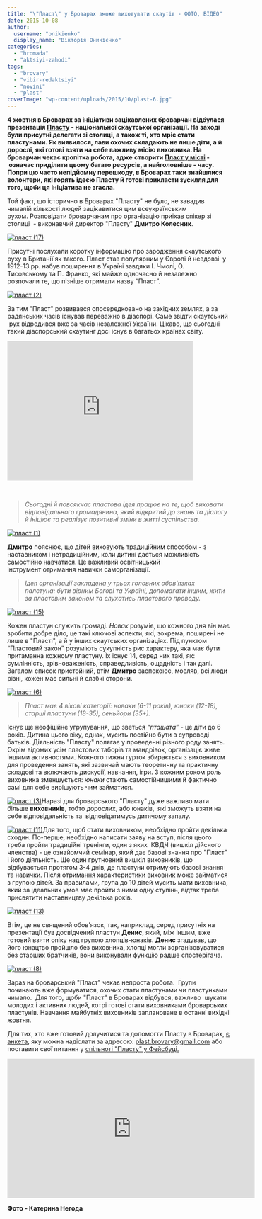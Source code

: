 ```yaml
---
title: "\"Пласт\" у Броварах зможе виховувати скаутів - ФОТО, ВІДЕО"
date: 2015-10-08
author: 
  username: "onikienko"
  display_name: "Вікторія Оникієнко"
categories: 
  - "hromada"
  - "aktsiyi-zahodi"
tags: 
  - "brovary"
  - "vibir-redaktsiyi"
  - "novini"
  - "plast"
coverImage: "wp-content/uploads/2015/10/plast-6.jpg"
---
```


**4 жовтня в Броварах за ініціативи зацікавлених броварчан відбулася презентація [Пласту](http://www.plast.org.ua/) - національної скаутської організації. На заході були присутні делегати зі столиці, а також ті, хто мріє стати пластунами. Як виявилося, лави охочих складають не лише діти, а й дорослі, які готові взяти на себе важливу місію виховника. На броварчан чекає кропітка робота, адже** **створити [Пласт у місті](https://www.facebook.com/groups/1621039144841305/) -  означає приділити цьому багато ресурсів, а найголовніше - часу. Попри цю часто непідйомну перешкоду, в Броварах таки знайшлися волонтери, які горять ідеєю Пласту й готові прикласти зусилля для того, щоби ця ініціатива не згасла.**

Той факт, що історично в Броварах "Пласту" не було, не завадив чималій кількості людей зацікавитися цим всеукраїнським рухом. Розповідати броварчанам про організацію приїхав спікер зі столиці  - виконавчий директор "Пласту" **Дмитро Колесник**.

[![пласт (17)](https://mpz.brovary.org/wp-content/uploads/2015/10/plast-17.jpg)](https://mpz.brovary.org/wp-content/uploads/2015/10/plast-17.jpg)

Присутні послухали коротку інформацію про зародження скаутського руху в Британії як такого. Пласт став популярним у Європі й невдовзі  у 1912-13 рр. набув поширення в Україні завдяки І. Чмолі, О. Тисовському та П. Франко, які майже одночасно й незалежно розпочали те, що пізніше отримали назву “Пласт”.

[![пласт (2)](https://mpz.brovary.org/wp-content/uploads/2015/10/plast-2.jpg)](https://mpz.brovary.org/wp-content/uploads/2015/10/plast-2.jpg)

За тим "Пласт" розвивався опосередковано на західних землях, а за радянських часів існував переважно в діаспорі. Саме звідти скаутський  рух відродився вже за часів незалежної України. Цікаво, що сьогодні такий діаспорський скаутинг досі існує в багатьох країнах світу.

<iframe src="https://www.youtube.com/embed/zqcjHefXdxY" width="420" height="315" frameborder="0" allowfullscreen="allowfullscreen"></iframe>

 

> _Сьогодні й повсякчас пластова ідея працює на те, щоб виховати відповідального громадянина, який відкритий до знань та діалогу й ініціює та реалізує позитивні зміни в житті суспільства._

[![пласт (1)](https://mpz.brovary.org/wp-content/uploads/2015/10/plast-1.jpg)](https://mpz.brovary.org/wp-content/uploads/2015/10/plast-1.jpg)

**Дмитро** пояснює, що дітей виховують традиційним способом - з наставником і нетрадиційним, коли дитині дається можливість самостійно навчатися. Це важливий освітницький інструмент отримання навички саморганізації.

> _Ідея організації закладена у трьох головних обов'язках палстуна:_ _бути вірним Богові та Україні, допомагати іншим, жити за пластовим законом та слухатись пластового проводу._

[![пласт (15)](https://mpz.brovary.org/wp-content/uploads/2015/10/plast-15.jpg)](https://mpz.brovary.org/wp-content/uploads/2015/10/plast-15.jpg)

Кожен пластун служить громаді. _Новак_ розуміє, що кожного дня він має зробити добре діло, це такі ключові аспекти, які, зокрема, поширені не лише в "Пласті", а й у інших скаутських організаціях. Під пунктом “Пластовий закон” розуміють сукупність рис характеру, яка має бути притаманна кожному пластуну. Їх існує 14, серед них такі, як: сумлінність, зрівноваженість, справедливість, ощадність і так далі. Загалом список пристойний, втім **Дмитро** заспокоює, мовляв, всі люди різні, кожен має сильні й слабкі сторони.

[![пласт (6)](https://mpz.brovary.org/wp-content/uploads/2015/10/plast-6.jpg)](https://mpz.brovary.org/wp-content/uploads/2015/10/plast-6.jpg)

> _Пласт має 4 вікові категорії: новаки (6-11 років), юнаки (12-18), старші пластуни (18-35), сеньйори (35+)._

Існує ще неофіційне угрупування, що зветься _“пташата”_ - це діти до 6 років. Дитина цього віку, однак, мусить постійно бути в супроводі батьків. Діяльність "Пласту" полягає у проведенні різного роду занять. Окрім відомих усім пластових таборів та мандрівок, організаціє живе іншими активностями. Кожного тижня гурток збирається з виховником для проведення занять, які зазвичай мають теоретичну та практичну складові та включають дискусії, навчання, ігри. З кожним роком роль виховника зменшується: _юнаки_ стають самостійнишими й фактично самі для себе вирішують чим займатися.

[![пласт (3)](https://mpz.brovary.org/wp-content/uploads/2015/10/plast-3.jpg)](https://mpz.brovary.org/wp-content/uploads/2015/10/plast-3.jpg)Наразі для броварського "Пласту" дуже важливо мати більше **виховників**, тобто дорослих, або юнаків,  які зможуть взяти на себе відповідальність та  відповідатимусь дитячому запалу.

[![пласт (11)](https://mpz.brovary.org/wp-content/uploads/2015/10/plast-11.jpg)](https://mpz.brovary.org/wp-content/uploads/2015/10/plast-11.jpg)Для того, щоб стати виховником, необхідно пройти декілька сходин. По-перше, необхідно написати заяву на вступ, після цього треба пройти традиційні тренінги, один з яких  КВДЧ (вишкіл дійсного членства) - це ознайомчий семінар, який дає базові знання про "Пласт" і його діяльність. Ще один ґрутновний вишкіл виховників, що відбувається протягом 3-4 днів, де пластуни отримують базові знання та навички. Після отримання характеристики виховник може займатися з групою дітей. За правилами, група до 10 дітей мусить мати виховника, який за ідеальних умов має пройти з ними одну ступінь, відтак треба присвятити наставництву декілька років.

[![пласт (13)](https://mpz.brovary.org/wp-content/uploads/2015/10/plast-13.jpg)](https://mpz.brovary.org/wp-content/uploads/2015/10/plast-13.jpg)

Втім, це не священий обов'язок, так, наприклад, серед присутніх на презентації був досвідчений пластун **Денис**, який, між іншим, вже готовий взяти опіку над групою хлопців-юнаків. **Денис** згадував, що його юнацтво пройшло без виховника, хлопці могли зорганізовуватися без старших братчиків, вони виконували функцію радше спостерігача.

[![пласт (8)](https://mpz.brovary.org/wp-content/uploads/2015/10/plast-8.jpg)](https://mpz.brovary.org/wp-content/uploads/2015/10/plast-8.jpg)

Зараз на броварський "Пласт" чекає непроста робота.  Групи починають вже формуватися, охочих стати пластунами чи пластунками чимало.  Для того, щоби "Пласт" в Броварах відбувся, важливо  шукати молодих і активних людей, котрі готові стати виховниками броварських пластунів. Навчання майбутніх виховників заплановане в останні вихідні жовтня.

Для тих, хто вже готовий долучитися та допомогти Пласту в Броварах, [є анкета](https://word.office.live.com/wv/WordView.aspx?FBsrc=https%3A%2F%2Fwww.facebook.com%2Fattachments%2Ffile_preview.php%3Fid%3D1668954470008135%26time%3D1444085419%26metadata&access_token=100002659143730%3AAVLDZWi6vONgxV1uVwgtcbKCjv-uS3GlGuMEGOL11jd2Mg&title=%D0%90%D0%9D%D0%9A%D0%95%D0%A2%D0%90_%D0%9F%D0%9B%D0%90%D0%A1%D0%A2.docx), яку можна надіслати за адресою: plast.brovary@gmail.com або поставити свої питання у [спільноті "Пласту" у Фейсбуці.](https://www.facebook.com/groups/1621039144841305/)

<iframe src="https://www.youtube.com/embed/se2jv82xZmU" width="560" height="315" frameborder="0" allowfullscreen="allowfullscreen"></iframe>

**Фото - Катерина Негода**

